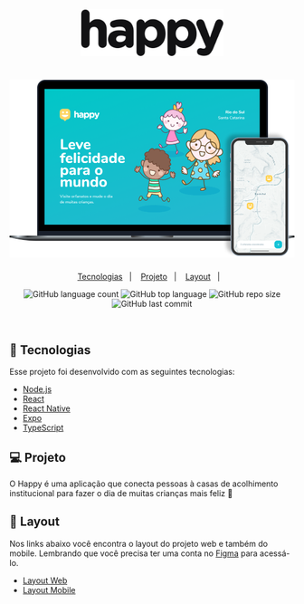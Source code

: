 <p align="center">
  <img alt="Happy" src="https://github.com/rocketseat-education/nlw-03-omnistack/raw/master/.github/logo.svg" width="50%">
</p>

<h1 align="center">
    <img alt="Happy" title="Happy" src="https://github.com/rocketseat-education/nlw-03-omnistack/raw/master/.github/happy.png" />
</h1>

<p align="center">
  <a href="#-tecnologias">Tecnologias</a>&nbsp;&nbsp;&nbsp;|&nbsp;&nbsp;&nbsp;
  <a href="#-projeto">Projeto</a>&nbsp;&nbsp;&nbsp;|&nbsp;&nbsp;&nbsp;
  <a href="#-layout">Layout</a>&nbsp;&nbsp;&nbsp;|&nbsp;&nbsp;&nbsp;
</p>

<p align="center">
  <img alt="GitHub language count" src="https://img.shields.io/github/languages/count/caioagiani/happy-nlw3">
  <img alt="GitHub top language" src="https://img.shields.io/github/languages/top/caioagiani/happy-nlw3">
  <img alt="GitHub repo size" src="https://img.shields.io/github/repo-size/caioagiani/happy-nlw3">
  <img alt="GitHub last commit" src="https://img.shields.io/github/last-commit/caioagiani/happy-nlw3">
</p>

<br>



## 🚀 Tecnologias

Esse projeto foi desenvolvido com as seguintes tecnologias:

- [Node.js](https://nodejs.org/en/)
- [React](https://reactjs.org)
- [React Native](https://facebook.github.io/react-native/)
- [Expo](https://expo.io/)
- [TypeScript](https://www.typescriptlang.org/)

## 💻 Projeto

O Happy é uma aplicação que conecta pessoas à casas de acolhimento institucional para fazer o dia de muitas crianças mais feliz 💜

## 🔖 Layout

Nos links abaixo você encontra o layout do projeto web e também do mobile. Lembrando que você precisa ter uma conta no [Figma](http://figma.com/) para acessá-lo.

- [Layout Web](https://www.figma.com/file/mDEbnoojksG4w8sOxmudh3/Happy-Web)
- [Layout Mobile](https://www.figma.com/file/X27FfVxAgy9f5IFa7ONlph/Happy-Mobile)
